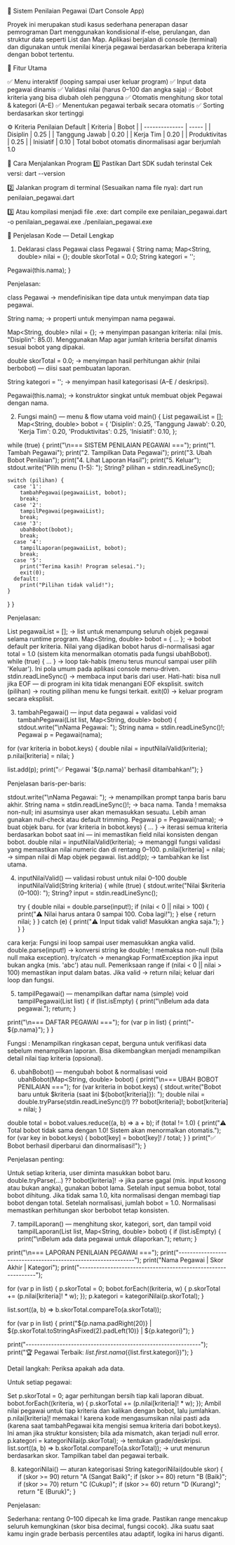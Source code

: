 🧮 Sistem Penilaian Pegawai (Dart Console App)

Proyek ini merupakan studi kasus sederhana penerapan dasar pemrograman Dart menggunakan kondisional if-else, perulangan, dan struktur data seperti List dan Map.
Aplikasi berjalan di console (terminal) dan digunakan untuk menilai kinerja pegawai berdasarkan beberapa kriteria dengan bobot tertentu.

🚀 Fitur Utama

✅ Menu interaktif (looping sampai user keluar program)
✅ Input data pegawai dinamis
✅ Validasi nilai (harus 0–100 dan angka saja)
✅ Bobot kriteria yang bisa diubah oleh pengguna
✅ Otomatis menghitung skor total & kategori (A–E)
✅ Menentukan pegawai terbaik secara otomatis
✅ Sorting berdasarkan skor tertinggi

⚙️ Kriteria Penilaian Default
| Kriteria       | Bobot |
| -------------- | ----- |
| Disiplin       | 0.25  |
| Tanggung Jawab | 0.20  |
| Kerja Tim      | 0.20  |
| Produktivitas  | 0.25  |
| Inisiatif      | 0.10  |
Total bobot otomatis dinormalisasi agar berjumlah 1.0

🧩 Cara Menjalankan Program
1️⃣ Pastikan Dart SDK sudah terinstal
Cek versi:
dart --version

2️⃣ Jalankan program di terminal (Sesuaikan nama file nya):
dart run penilaian_pegawai.dart

3️⃣ Atau kompilasi menjadi file .exe:
dart compile exe penilaian_pegawai.dart -o penilaian_pegawai.exe
./penilaian_pegawai.exe

🔎 Penjelasan Kode — Detail Lengkap

1) Deklarasi class Pegawai
class Pegawai {
  String nama;
  Map<String, double> nilai = {};
  double skorTotal = 0.0;
  String kategori = '';

  Pegawai(this.nama);
}


Penjelasan:

class Pegawai → mendefinisikan tipe data untuk menyimpan data tiap pegawai.

String nama; → properti untuk menyimpan nama pegawai.

Map<String, double> nilai = {}; → menyimpan pasangan kriteria: nilai (mis. "Disiplin": 85.0). Menggunakan Map agar jumlah kriteria bersifat dinamis sesuai bobot yang dipakai.

double skorTotal = 0.0; → menyimpan hasil perhitungan akhir (nilai berbobot) — diisi saat pembuatan laporan.

String kategori = ''; → menyimpan hasil kategorisasi (A–E / deskripsi).

Pegawai(this.nama); → konstruktor singkat untuk membuat objek Pegawai dengan nama.


2) Fungsi main() — menu & flow utama
void main() {
  List<Pegawai> pegawaiList = [];
  Map<String, double> bobot = {
    'Disiplin': 0.25,
    'Tanggung Jawab': 0.20,
    'Kerja Tim': 0.20,
    'Produktivitas': 0.25,
    'Inisiatif': 0.10,
  };

  while (true) {
    print("\n=== SISTEM PENILAIAN PEGAWAI ===");
    print("1. Tambah Pegawai");
    print("2. Tampilkan Data Pegawai");
    print("3. Ubah Bobot Penilaian");
    print("4. Lihat Laporan Hasil");
    print("5. Keluar");
    stdout.write("Pilih menu (1-5): ");
    String? pilihan = stdin.readLineSync();

    switch (pilihan) {
      case '1':
        tambahPegawai(pegawaiList, bobot);
        break;
      case '2':
        tampilPegawai(pegawaiList);
        break;
      case '3':
        ubahBobot(bobot);
        break;
      case '4':
        tampilLaporan(pegawaiList, bobot);
        break;
      case '5':
        print("Terima kasih! Program selesai.");
        exit(0);
      default:
        print("Pilihan tidak valid!");
    }
  }
}


Penjelasan:

List<Pegawai> pegawaiList = []; → list untuk menampung seluruh objek pegawai selama runtime program.
Map<String, double> bobot = { ... }; → bobot default per kriteria. Nilai yang dijadikan bobot harus di-normalisasi agar total = 1.0 (sistem kita menormalkan otomatis pada fungsi ubahBobot).
while (true) { ... } → loop tak-habis (menu terus muncul sampai user pilih 'Keluar'). Ini pola umum pada aplikasi console menu-driven.
stdin.readLineSync() → membaca input baris dari user. Hati-hati: bisa null jika EOF — di program ini kita tidak menangani EOF eksplisit.
switch (pilihan) → routing pilihan menu ke fungsi terkait.
exit(0) → keluar program secara eksplisit.


3) tambahPegawai() — input data pegawai + validasi
void tambahPegawai(List<Pegawai> list, Map<String, double> bobot) {
  stdout.write("\nNama Pegawai: ");
  String nama = stdin.readLineSync()!;
  Pegawai p = Pegawai(nama);

  for (var kriteria in bobot.keys) {
    double nilai = inputNilaiValid(kriteria);
    p.nilai[kriteria] = nilai;
  }

  list.add(p);
  print("✅ Pegawai '${p.nama}' berhasil ditambahkan!");
}


Penjelasan baris-per-baris:

stdout.write("\nNama Pegawai: "); → menampilkan prompt tanpa baris baru akhir.
String nama = stdin.readLineSync()!; → baca nama. Tanda ! memaksa non-null; ini asumsinya user akan memasukkan sesuatu. Lebih aman gunakan null-check atau default trimming.
Pegawai p = Pegawai(nama); → buat objek baru.
for (var kriteria in bobot.keys) { ... } → iterasi semua kriteria berdasarkan bobot saat ini — ini memastikan field nilai konsisten dengan bobot.
double nilai = inputNilaiValid(kriteria); → memanggil fungsi validasi yang memastikan nilai numeric dan di rentang 0–100.
p.nilai[kriteria] = nilai; → simpan nilai di Map objek pegawai.
list.add(p); → tambahkan ke list utama.


4) inputNilaiValid() — validasi robust untuk nilai 0–100
double inputNilaiValid(String kriteria) {
  while (true) {
    stdout.write("Nilai $kriteria (0–100): ");
    String? input = stdin.readLineSync();

    try {
      double nilai = double.parse(input!);
      if (nilai < 0 || nilai > 100) {
        print("⚠️ Nilai harus antara 0 sampai 100. Coba lagi!");
      } else {
        return nilai;
      }
    } catch (e) {
      print("⚠️ Input tidak valid! Masukkan angka saja.");
    }
  }
}


cara kerja:
Fungsi ini loop sampai user memasukkan angka valid.
double.parse(input!) → konversi string ke double; ! memaksa non-null (bila null maka exception).
try/catch → menangkap FormatException jika input bukan angka (mis. 'abc') atau null.
Pemeriksaan range if (nilai < 0 || nilai > 100) memastikan input dalam batas.
Jika valid → return nilai; keluar dari loop dan fungsi.


5) tampilPegawai() — menampilkan daftar nama (simple)
void tampilPegawai(List<Pegawai> list) {
  if (list.isEmpty) {
    print("\nBelum ada data pegawai.");
    return;
  }

  print("\n=== DAFTAR PEGAWAI ===");
  for (var p in list) {
    print("- ${p.nama}");
  }
}

Fungsi :
Menampilkan ringkasan cepat, berguna untuk verifikasi data sebelum menampilkan laporan.
Bisa dikembangkan menjadi menampilkan detail nilai tiap kriteria (opsional).


6) ubahBobot() — mengubah bobot & normalisasi
void ubahBobot(Map<String, double> bobot) {
  print("\n=== UBAH BOBOT PENILAIAN ===");
  for (var kriteria in bobot.keys) {
    stdout.write("Bobot baru untuk $kriteria (saat ini ${bobot[kriteria]}): ");
    double nilai = double.tryParse(stdin.readLineSync()!) ?? bobot[kriteria]!;
    bobot[kriteria] = nilai;
  }

  double total = bobot.values.reduce((a, b) => a + b);
  if (total != 1.0) {
    print("⚠️ Total bobot tidak sama dengan 1.0! Sistem akan menormalkan otomatis.");
    for (var key in bobot.keys) {
      bobot[key] = bobot[key]! / total;
    }
  }
  print("✅ Bobot berhasil diperbarui dan dinormalisasi!");
}


Penjelasan penting:

Untuk setiap kriteria, user diminta masukkan bobot baru.
double.tryParse(...) ?? bobot[kriteria]! → jika parse gagal (mis. input kosong atau bukan angka), gunakan bobot lama.
Setelah input semua bobot, total bobot dihitung. Jika tidak sama 1.0, kita normalisasi dengan membagi tiap bobot dengan total. Setelah normalisasi, jumlah bobot = 1.0.
Normalisasi memastikan perhitungan skor berbobot tetap konsisten.


7) tampilLaporan() — menghitung skor, kategori, sort, dan tampil
void tampilLaporan(List<Pegawai> list, Map<String, double> bobot) {
  if (list.isEmpty) {
    print("\nBelum ada data pegawai untuk dilaporkan.");
    return;
  }

  print("\n=== LAPORAN PENILAIAN PEGAWAI ===");
  print("--------------------------------------------------------------");
  print("Nama Pegawai       | Skor Akhir | Kategori");
  print("--------------------------------------------------------------");

  for (var p in list) {
    p.skorTotal = 0;
    bobot.forEach((kriteria, w) {
      p.skorTotal += (p.nilai[kriteria]! * w);
    });
    p.kategori = kategoriNilai(p.skorTotal);
  }

  list.sort((a, b) => b.skorTotal.compareTo(a.skorTotal));

  for (var p in list) {
    print("${p.nama.padRight(20)} | ${p.skorTotal.toStringAsFixed(2).padLeft(10)} | ${p.kategori}");
  }

  print("--------------------------------------------------------------");
  print("🏆 Pegawai Terbaik: ${list.first.nama} (${list.first.kategori})");
}


Detail langkah:
Periksa apakah ada data.

Untuk setiap pegawai:

Set p.skorTotal = 0; agar perhitungan bersih tiap kali laporan dibuat.
bobot.forEach((kriteria, w) { p.skorTotal += (p.nilai[kriteria]! * w); });
Ambil nilai pegawai untuk tiap kriteria dan kalikan dengan bobot, lalu jumlahkan.
p.nilai[kriteria]! memakai ! karena kode mengasumsikan nilai pasti ada (karena saat tambahPegawai kita mengisi semua kriteria dari bobot.keys). Ini aman jika struktur konsisten; bila ada mismatch, akan terjadi null error.
p.kategori = kategoriNilai(p.skorTotal); → tentukan grade/deskripsi.
list.sort((a, b) => b.skorTotal.compareTo(a.skorTotal)); → urut menurun berdasarkan skor.
Tampilkan tabel dan pegawai terbaik.


8) kategoriNilai() — aturan kategorisasi
String kategoriNilai(double skor) {
  if (skor >= 90) return "A (Sangat Baik)";
  if (skor >= 80) return "B (Baik)";
  if (skor >= 70) return "C (Cukup)";
  if (skor >= 60) return "D (Kurang)";
  return "E (Buruk)";
}


Penjelasan:

Sederhana: rentang 0–100 dipecah ke lima grade.
Pastikan range mencakup seluruh kemungkinan (skor bisa decimal, fungsi cocok).
Jika suatu saat kamu ingin grade berbasis percentiles atau adaptif, logika ini harus diganti.
